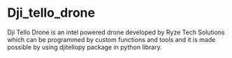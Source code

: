 # Dji_tello_drone
Dji Tello Drone is an intel powered drone developed by Ryze Tech Solutions which can be programmed by custom functions and tools and it is made possible by using djitellopy package in python library.
